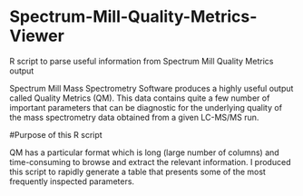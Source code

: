 # Spectrum-Mill-Quality-Metrics-Viewer
R script to parse useful information from Spectrum Mill Quality Metrics output

Spectrum Mill Mass Spectrometry Software produces a highly useful output called Quality Metrics (QM). This data contains quite a few number of important parameters that can be diagnostic for the underlying quality of the mass spectrometry data obtained from a given LC-MS/MS run.

#Purpose of this R script

QM has a particular format which is long (large number of columns) and time-consuming to browse and extract the relevant information. I produced this script to rapidly generate a table that presents some of the most frequently inspected parameters. 
